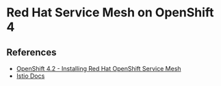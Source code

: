 # Red Hat Service Mesh on OpenShift 4

## References
- [OpenShift 4.2 - Installing Red Hat OpenShift Service Mesh](https://docs.openshift.com/container-platform/4.2/service_mesh/service_mesh_install/installing-ossm.html)
- [Istio Docs](https://istio.io/docs/)
